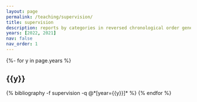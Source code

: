 ```yaml
---
layout: page
permalink: /teaching/supervision/
title: supervision
description: reports by categories in reversed chronological order generated by jekyll-scholar.
years: [2022, 2021]
nav: false
nav_order: 1
---
```

<!-- _pages/publications.md -->
<div class="publications">


{%- for y in page.years %}
  <h2 class="year">{{y}}</h2>
  {% bibliography -f supervision -q @*[year={{y}}]* %}
{% endfor %}

</div>
